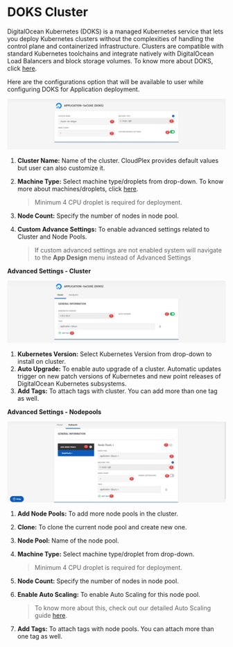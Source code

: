 # DOKS Cluster

DigitalOcean Kubernetes (DOKS) is a managed Kubernetes service that lets you deploy Kubernetes clusters without the complexities of handling the control plane and containerized infrastructure. Clusters are compatible with standard Kubernetes toolchains and integrate natively with DigitalOcean Load Balancers and block storage volumes. To know more about DOKS, click [here](https://www.digitalocean.com/products/kubernetes/).

Here are the configurations option that will be available to user while configuring DOKS for Application deployment. 

![1](imgs/1.jpg)

1. **Cluster Name:** Name of the cluster. CloudPlex provides default values but user can also customize it.

2. **Machine Type:** Select machine type/droplets from drop-down.
   To know more about machines/droplets, click [here](https://www.digitalocean.com/products/droplets).

   > Minimum 4 CPU droplet is required for deployment.

3. **Node Count:** Specify the number of nodes in node pool. 

4. **Custom Advance Settings:** To enable advanced settings related to Cluster and Node Pools.

   > If custom advanced settings are not enabled system will navigate to the **App Design** menu instead of Advanced Settings

**Advanced Settings  - Cluster**

![2](imgs/2.jpg)

1. **Kubernetes Version:** Select Kubernetes Version from drop-down to install on cluster.
2. **Auto Upgrade:** To enable auto upgrade of a cluster. 
   Automatic updates trigger on new patch versions of Kubernetes and new point releases of DigitalOcean Kubernetes subsystems.
3. **Add Tags:** To attach tags with cluster. You can add more than one tag as well. 

**Advanced Settings  - Nodepools**

![3](imgs/3.jpg)

1. **Add Node Pools:** To add more node pools in the cluster. 

2. **Clone:** To clone the current node pool and create new one.

3. **Node Pool:** Name of the node pool.

4. **Machine Type:** Select machine type/droplet from drop-down.

   > Minimum 4 CPU droplet is required for deployment.

5. **Node Count:** Specify the number of nodes in node pool. 

6. **Enable Auto Scaling:** To enable Auto Scaling for this node pool.

   > To know more about this, check out our detailed Auto Scaling guide [here](/pages/user-guide/components/scaling/scaling). 

7. **Add Tags:** To attach tags with node pools. You can attach more than one tag as well.